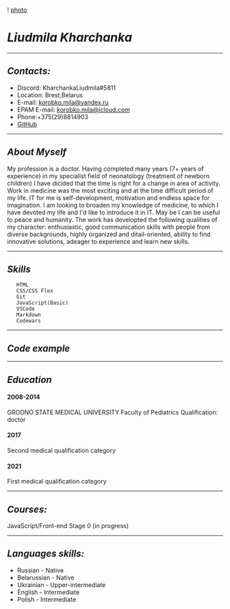 
! [photo](https://drive.google.com/file/d/1S_FtZJKtazSajuSWeDTmzfzBfJ64JDGi/view "I am") 

# ___Liudmila Kharchanka___
___
## _Contacts:_
+ Discord: KharchankaLiudmila#5811
+ Location: Brest,Belarus
+ E-mail: korobko.mila@yandex.ru
+ EPAM E-mail: korobko.mila@icloud.com 
+ Phone:+375(29)8814903
+ [GitHub](https://github.com/KharchankaLiudmila)
___
## _About Myself_
My profession is a doctor. Having completed many years (7+ years of experience) in my specialist field of neonatology (treatment of newborn children) I have dicided that the time is right for a change in area of activity. Work in medicine was the most exciting and at the time difficult period of my life.
IT for me is self-development, motivation and endless space for imagination.
I am looking to broaden my knowledge of medicine, to which I have devoted my life and I'd like to introduce it in IT. May be I can be useful to peace and humanity.
The work has developted the following qualities of my character: enthusiastic, good communication skills with people from diverse backgrounds, highly organized and ditail-oriented, ability to find innovative solutions, adeager to experience and learn new skills.
___
## _Skills_

       HTML 
       CSS/CSS Flex
       Git
       JavaScript(Basic)
       VSCode
       Markdown 
       Codewars 
___
## _Code example_

___
## _Education_
#### 2008-2014 
 GRODNO STATE MEDICAL UNIVERSITY
Faculty of Pediatrics
Qualification: doctor
#### 2017
 Second medical qualification category
 #### 2021
 First medical qualification category
 ___
## _Courses:_
 JavaScript/Front-end Stage 0 (in progress)
 ___
## _Languages skills:_
+ Russian - Native
+ Belarussian - Native
+ Ukrainian - Upper-intermediate
+ English - Intermediate
+ Polish - Intermediate